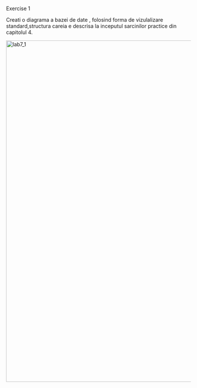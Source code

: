 Exercise 1

Creati o diagrama a bazei de date , folosind forma de vizulalizare standard,structura careia e descrisa la inceputul sarcinilor practice din capitolul 4.

<img width="932" alt="lab7_1" src="https://user-images.githubusercontent.com/43128526/48680747-ae874800-eba6-11e8-9780-7806c6aa3c5f.png">
